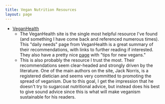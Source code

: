```yaml
---
title: Vegan Nutrition Resources
layout: page
---
```

- [VeganHealth](https://veganhealth.org/daily-needs/)
  - The VeganHealth site is the single most helpful resource I've found (and something I have come back and
    referenced numerous times). This "daily needs" page from VeganHealth is a great
    summary of their recommendations, with links to further reading if interested. They
    also have a pretty nice [page](https://veganhealth.org/tips-for-new-vegans/) with
    "tips for new vegans."
  - This is also probably the resource I trust the most. Their recommendations seem
    clear-headed and strongly driven by the literature. One of the main authors on the
    site, Jack Norris, is a registered dietician and seems very committed to promoting the
    spread of veganism. Due to this goal, I get the impression that he doesn't try to
    sugarcoat nutritional advice, but instead does his best to give sound advice since
    this is what will make veganism sustainable for his readers.
